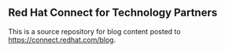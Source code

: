 ## Red Hat Connect for Technology Partners
This is a source repository for blog content posted to https://connect.redhat.com/blog.
